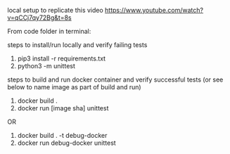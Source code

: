 local setup to replicate this video
https://www.youtube.com/watch?v=qCCj7qy72Bg&t=8s

From code folder in terminal:

steps to install/run locally and verify failing tests

1. pip3 install -r requirements.txt
2. python3 -m unittest

steps to build and run docker container and verify successful tests (or see below to name image as part of build and run)

1. docker build .
2. docker run [image sha] unittest

OR

1. docker build . -t debug-docker
2. docker run debug-docker unittest
